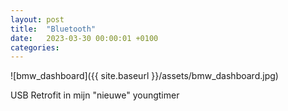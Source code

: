 ```yaml
---
layout: post
title:  "Bluetooth"
date:   2023-03-30 00:00:01 +0100
categories:
---
```

![bmw_dashboard]({{ site.baseurl }}/assets/bmw_dashboard.jpg)

USB Retrofit in mijn "nieuwe" youngtimer

